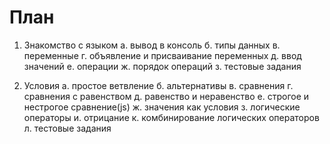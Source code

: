 # План

1. Знакомство с языком
а. вывод в консоль 
б. типы данных
в. переменные
г. объявление и присваивание переменных
д. ввод значений
е. операции
ж. порядок операций 
з. тестовые задания

2. Условия
а. простое ветвление
б. альтернативы
в. сравнения
г. сравнения с равенством
д. равенство и неравенство 
е. строгое и нестрогое сравнение(js)
ж. значения как условия
з. логические операторы
и. отрицание
к. комбинирование логических операторов
л. тестовые задания